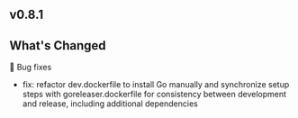 ## v0.8.1

## What's Changed

🐛 Bug fixes

- fix: refactor dev.dockerfile to install Go manually and synchronize setup steps with goreleaser.dockerfile for consistency between development and release, including additional dependencies
